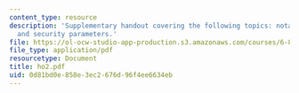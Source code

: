 ```yaml
---
content_type: resource
description: 'Supplementary handout covering the following topics: notation, protocols,
  and security parameters.'
file: https://ol-ocw-studio-app-production.s3.amazonaws.com/courses/6-876j-advanced-topics-in-cryptography-spring-2003/0d81bd0e858e3ec2676d96f4ee6634eb_ho2.pdf
file_type: application/pdf
resourcetype: Document
title: ho2.pdf
uid: 0d81bd0e-858e-3ec2-676d-96f4ee6634eb
---
```

